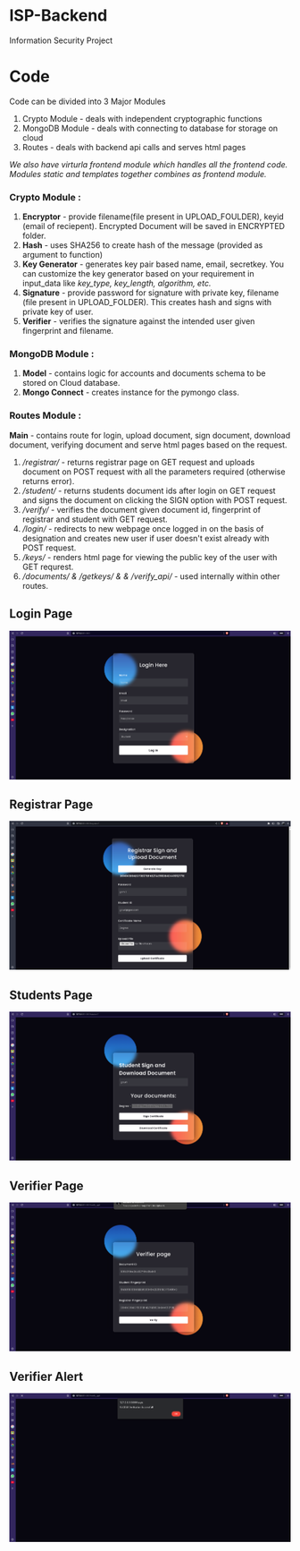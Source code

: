 # ISP-Backend
Information Security Project 


# Code 
Code can be divided into 3 Major Modules
1. Crypto Module - deals with independent cryptographic functions
2. MongoDB Module - deals with connecting to database for storage on cloud
3. Routes - deals with backend api calls and serves html pages

<i>We also have virturla frontend module which handles all the frontend code. Modules static and templates together combines as frontend module.</i>

### Crypto Module : 
1. <b>Encryptor</b> - provide filename(file present in UPLOAD_FOULDER), keyid (email of reciepent). Encrypted Document will be saved in ENCRYPTED folder.
2. <b>Hash</b> - uses SHA256 to create hash of the message (provided as argument to function)
3. <b>Key Generator</b> - generates key pair based name, email, secretkey. You can customize the key generator based on your requirement in input_data like <i> key_type, key_length, algorithm, etc.</i>
4. <b>Signature</b> - provide password for signature with private key, filename (file present in UPLOAD_FOLDER). This creates hash and signs with private key of user.
5. <b>Verifier</b> - verifies the signature against the intended user given fingerprint and filename.

### MongoDB Module : 
1. <b>Model</b> - contains logic for accounts and documents schema to be stored on Cloud database.
2. <b>Mongo Connect</b> - creates instance for the pymongo class.

### Routes Module :
<b>Main</b> - contains route for login, upload document, sign document, download document, verifying document and serve html pages based on the request.
1. <i>/registrar/</i> - returns registrar page on GET request and uploads document on POST request with all the parameters required (otherwise returns error).
2. <i>/student/</i> - returns students document ids after login on GET request and signs the document on clicking the SIGN option with POST request.
3. <i>/verify/</i> - verifies the document given document id, fingerprint of registrar and student with GET request.
4. <i>/login/</i> - redirects to new webpage once logged in on the basis of designation and creates new user if user doesn't exist already with POST request. 
5. <i>/keys/</i> - renders html page for viewing the public key of the user with GET requrest.
6. <i>/documents/ & /getkeys/ & & /verify_api/</i> - used internally within other routes.

## Login Page
<img src="Images/Login Page.png">


## Registrar Page
<img src="Images/Registrar Page.png">


## Students Page
<img src="Images/Students Page.png">


## Verifier Page
<img src="Images/Verifier Page.png">


## Verifier Alert
<img src="Images/Verifier Output.png">
